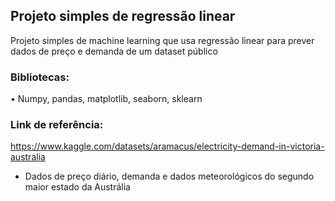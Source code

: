 ## Projeto simples de regressão linear 

Projeto simples de machine learning que usa regressão linear para prever dados de preço e demanda de um dataset público

### Bibliotecas: 

• Numpy, pandas, matplotlib, seaborn, sklearn

### Link de referência: 

https://www.kaggle.com/datasets/aramacus/electricity-demand-in-victoria-australia

- Dados de preço diário, demanda e dados meteorológicos do segundo maior estado da Austrália
